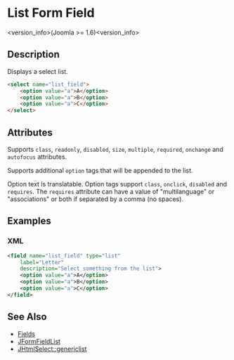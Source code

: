 # List Form Field

<version_info>(Joomla &gt;= 1.6)<version_info>

## Description

Displays a select list.

```html
<select name="list_field">
    <option value="a">A</option>
    <option value="a">B</option>
    <option value="a">C</option>
</select>
```

## Attributes

Supports `class`, `readonly`, `disabled`, `size`, `multiple`, `required`, `onchange` and `autofocus` attributes.

Supports additional `option` tags that will be appended to the list.

Option text is translatable. Option tags support `class`, `onclick`, `disabled` and `requires`.
The `requires` attribute can have a value of "multilanguage" or "associations" or both if separated by a comma (no spaces).

## Examples

### XML

```xml
<field name="list_field" type="list"
    label="Letter"
    description="Select something from the list">
    <option value="a">A</option>
    <option value="a">B</option>
    <option value="a">C</option>
</field>
```

## See Also

* [Fields](#/en/cms/platform/form/fields.md)
* [JFormFieldList](http://api.joomla.org/cms-3/classes/JFormFieldList.html)
* [JHtmlSelect::genericlist](http://api.joomla.org/cms-3/classes/JHtmlSelect.html#method_genericlist)
